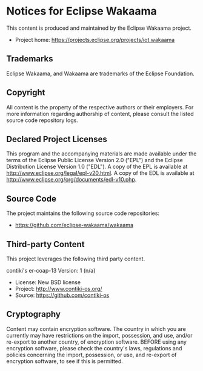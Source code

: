 # Notices for Eclipse Wakaama

This content is produced and maintained by the Eclipse Wakaama project.

* Project home: https://projects.eclipse.org/projects/iot.wakaama

## Trademarks

Eclipse Wakaama, and Wakaama are trademarks of the Eclipse Foundation.

## Copyright

All content is the property of the respective authors or their employers. For
more information regarding authorship of content, please consult the listed
source code repository logs.

## Declared Project Licenses

This program and the accompanying materials are made available under the terms
of the Eclipse Public License Version 2.0 ("EPL") and the Eclipse Distribution License Version 1.0 ("EDL").
A copy of the EPL is available at http://www.eclipse.org/legal/epl-v20.html.
A copy of the EDL is available at http://www.eclipse.org/org/documents/edl-v10.php.

## Source Code

The project maintains the following source code repositories:

* https://github.com/eclipse-wakaama/wakaama

## Third-party Content

This project leverages the following third party content.

contiki\'s er-coap-13 Version: 1 (n/a)

* License: New BSD license
* Project: http://www.contiki-os.org/
* Source: https://github.com/contiki-os

## Cryptography

Content may contain encryption software. The country in which you are currently
may have restrictions on the import, possession, and use, and/or re-export to
another country, of encryption software. BEFORE using any encryption software,
please check the country's laws, regulations and policies concerning the import,
possession, or use, and re-export of encryption software, to see if this is
permitted.

